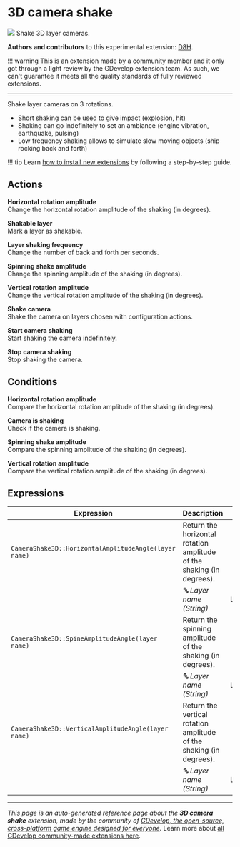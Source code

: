 # 3D camera shake

<img src="https://resources.gdevelop-app.com/assets/Icons/vector-difference-ab.svg" class="extension-icon"></img>
Shake 3D layer cameras.

**Authors and contributors** to this experimental extension: [D8H](https://gd.games/D8H).

!!! warning
    This is an extension made by a community member and it only got through a
    light review by the GDevelop extension team. As such, we can't guarantee it
    meets all the quality standards of fully reviewed extensions.

---

Shake layer cameras on 3 rotations.


- Short shaking can be used to give impact (explosion, hit)
- Shaking can go indefinitely to set an ambiance (engine vibration, earthquake, pulsing)
- Low frequency shaking allows to simulate slow moving objects (ship rocking back and forth)


!!! tip
    Learn [how to install new extensions](/gdevelop5/extensions/search) by following a step-by-step guide.

## Actions

**Horizontal rotation amplitude**  
Change the horizontal rotation amplitude of the shaking (in degrees).

**Shakable layer**  
Mark a layer as shakable.

**Layer shaking frequency**  
Change the number of back and forth per seconds.

**Spinning shake amplitude**  
Change the spinning amplitude of the shaking (in degrees).

**Vertical rotation amplitude**  
Change the vertical rotation amplitude of the shaking (in degrees).

**Shake camera**  
Shake the camera on layers chosen with configuration actions.

**Start camera shaking**  
Start shaking the camera indefinitely.

**Stop camera shaking**  
Stop shaking the camera.

## Conditions

**Horizontal rotation amplitude**  
Compare the horizontal rotation amplitude of the shaking (in degrees).

**Camera is shaking**  
Check if the camera is shaking.

**Spinning shake amplitude**  
Compare the spinning amplitude of the shaking (in degrees).

**Vertical rotation amplitude**  
Compare the vertical rotation amplitude of the shaking (in degrees).

## Expressions

| Expression | Description |  |
|-----|-----|-----|
| `CameraShake3D::HorizontalAmplitudeAngle(layer name)` | Return the horizontal rotation amplitude of the shaking (in degrees). ||
| | _🔤 Layer name (String)_ | Layer |
| `CameraShake3D::SpineAmplitudeAngle(layer name)` | Return the spinning amplitude of the shaking (in degrees). ||
| | _🔤 Layer name (String)_ | Layer |
| `CameraShake3D::VerticalAmplitudeAngle(layer name)` | Return the vertical rotation amplitude of the shaking (in degrees). ||
| | _🔤 Layer name (String)_ | Layer |


---

*This page is an auto-generated reference page about the **3D camera shake** extension, made by the community of [GDevelop, the open-source, cross-platform game engine designed for everyone](https://gdevelop.io/).* Learn more about [all GDevelop community-made extensions here](/gdevelop5/extensions).